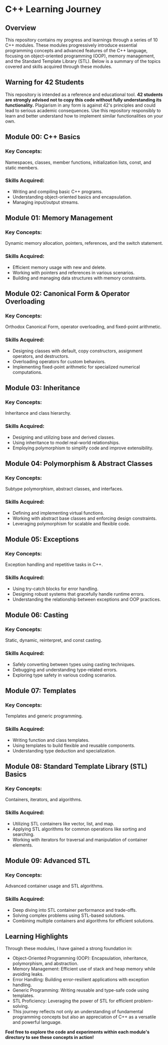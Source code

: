 # C++ Learning Journey

## Overview
This repository contains my progress and learnings through a series of 10 C++ modules. These modules progressively introduce essential programming concepts and advanced features of the 
C++ language, focusing on object-oriented programming (OOP), memory management, and the Standard Template Library (STL). Below is a summary of the topics covered and skills acquired through these modules.

## Warning for 42 Students

This repository is intended as a reference and educational tool. **42 students are strongly advised not to copy this code without fully understanding its functionality.** Plagiarism in any form is against 42's principles and could lead to serious academic consequences. Use this repository responsibly to learn and better understand how to implement similar functionalities on your own.

## Module 00: C++ Basics

### Key Concepts:
 Namespaces, classes, member functions, initialization lists, const, and static members.

### Skills Acquired:
- Writing and compiling basic C++ programs.
- Understanding object-oriented basics and encapsulation.
- Managing input/output streams.

## Module 01: Memory Management
### Key Concepts:
 Dynamic memory allocation, pointers, references, and the switch statement.

### Skills Acquired:
- Efficient memory usage with new and delete.
- Working with pointers and references in various scenarios.
- Building and managing data structures with memory constraints.

## Module 02: Canonical Form & Operator Overloading
### Key Concepts:
 Orthodox Canonical Form, operator overloading, and fixed-point arithmetic.

### Skills Acquired:
- Designing classes with default, copy constructors, assignment operators, and destructors.
- Overloading operators for custom behaviors.
- Implementing fixed-point arithmetic for specialized numerical computations.

## Module 03: Inheritance
### Key Concepts:
 Inheritance and class hierarchy.

### Skills Acquired:
- Designing and utilizing base and derived classes.
- Using inheritance to model real-world relationships.
- Employing polymorphism to simplify code and improve extensibility.

## Module 04: Polymorphism & Abstract Classes
### Key Concepts:
 Subtype polymorphism, abstract classes, and interfaces.

### Skills Acquired:
- Defining and implementing virtual functions.
- Working with abstract base classes and enforcing design constraints.
- Leveraging polymorphism for scalable and flexible code.

## Module 05: Exceptions
### Key Concepts:
 Exception handling and repetitive tasks in C++.

### Skills Acquired:
- Using try-catch blocks for error handling.
- Designing robust systems that gracefully handle runtime errors.
- Understanding the relationship between exceptions and OOP practices.

## Module 06: Casting
### Key Concepts:
 Static, dynamic, reinterpret, and const casting.

### Skills Acquired:
- Safely converting between types using casting techniques.
- Debugging and understanding type-related errors.
- Exploring type safety in various coding scenarios.

## Module 07: Templates
### Key Concepts:
 Templates and generic programming.

### Skills Acquired:
- Writing function and class templates.
- Using templates to build flexible and reusable components.
- Understanding type deduction and specialization.

## Module 08: Standard Template Library (STL) Basics
### Key Concepts:
 Containers, iterators, and algorithms.

### Skills Acquired:
- Utilizing STL containers like vector, list, and map.
- Applying STL algorithms for common operations like sorting and searching.
- Working with iterators for traversal and manipulation of container elements.

## Module 09: Advanced STL
### Key Concepts:
 Advanced container usage and STL algorithms.

### Skills Acquired:
- Deep diving into STL container performance and trade-offs.
- Solving complex problems using STL-based solutions.
- Combining multiple containers and algorithms for efficient solutions.

## Learning Highlights
Through these modules, I have gained a strong foundation in:

- Object-Oriented Programming (OOP): Encapsulation, inheritance, polymorphism, and abstraction.
- Memory Management: Efficient use of stack and heap memory while avoiding leaks.
- Error Handling: Building error-resilient applications with exception handling.
- Generic Programming: Writing reusable and type-safe code using templates.
- STL Proficiency: Leveraging the power of STL for efficient problem-solving.
- This journey reflects not only an understanding of fundamental programming concepts but also an appreciation of C++ as a versatile and powerful language.

**Feel free to explore the code and experiments within each module's directory to see these concepts in action!**
